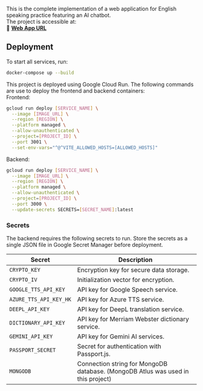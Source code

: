 This is the complete implementation of a web application for English speaking practice featuring an AI chatbot.<br>
The project is accessible at:<br>
🔗 **[Web App URL](https://fyp-frontend-629590115382.asia-northeast1.run.app/)**

## Deployment
To start all services, run:
```bash
docker-compose up --build
```

This project is deployed using Google Cloud Run. The following commands are use to deploy the frontend and backend containers:<br>
Frontend:<br>
```bash
gcloud run deploy [SERVICE_NAME] \
  --image [IMAGE_URL] \
  --region [REGION] \
  --platform managed \
  --allow-unauthenticated \
  --project=[PROJECT_ID] \
  --port 3001 \
  --set-env-vars="^@^VITE_ALLOWED_HOSTS=[ALLOWED_HOSTS]"
```

Backend:<br>
```bash
gcloud run deploy [SERVICE_NAME] \
  --image [IMAGE_URL] \
  --region [REGION] \
  --platform managed \
  --allow-unauthenticated \
  --project=[PROJECT_ID] \
  --port 3000 \
  --update-secrets SECRETS=[SECRET_NAME]:latest
```

### Secrets
The backend requires the following secrets to run. Store the secrets as a single JSON file in Google Secret Manager before deployment.

| **Secret**               | **Description**                                      |
|--------------------------|------------------------------------------------------|
| `CRYPTO_KEY`            | Encryption key for secure data storage.              |
| `CRYPTO_IV`             | Initialization vector for encryption.                |
| `GOOGLE_TTS_API_KEY`    | API key for Google Speech service.                   |
| `AZURE_TTS_API_KEY_HK`  | API key for Azure TTS service.                       |
| `DEEPL_API_KEY`         | API key for DeepL translation service.               |
| `DICTIONARY_API_KEY`    | API key for Merriam Webster dictionary service.      |
| `GEMINI_API_KEY`        | API key for Gemini AI services.                      |
| `PASSPORT_SECRET`       | Secret for authentication with Passport.js.          |
| `MONGODB`              | Connection string for MongoDB database. (MongoDB Atlus was used in this project)  |
